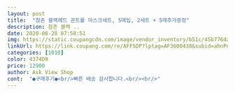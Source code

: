 ```yaml
---
layout: post 
title:  "참존 블랙헤드 콘트롤 마스크세트, 5매입, 2세트 + 5매추가증정" 
description: 참존 블랙 ..
date: 2020-06-28 07:58:51 
img: https://static.coupangcdn.com/image/vendor_inventory/b51c/45b776daf023b70c15845e08213da88c8d67ecc4bf1065fadadd460c3eb7.jpg 
linkUrl: https://link.coupang.com/re/AFFSDP?lptag=AF3600438&subid=ahnPublicAsk&pageKey=1738903563&itemId=2960518398&vendorItemId=70653541669&traceid=V0-113-53c24b8767b261dd 
categories: [1010] 
color: 4374D9 
price: 12900 
author: Ask View Shop 
cont:  "●구매후기●<br/>빠른 배송 감사합니다.<br/><br/>" 
---
```


